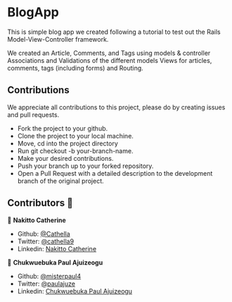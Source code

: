# BlogApp

This is simple blog app we created following a tutorial to test out the Rails Model-View-Controller framework.

We created an Article, Comments, and Tags using models & controller Associations and Validations of the different models Views for articles, comments, tags (including forms) and Routing.

## Contributions

We appreciate all contributions to this project, please do by creating issues and pull requests.

- Fork the project to your github.
- Clone the project to your local machine.
- Move, cd into the project directory
- Run git checkout -b your-branch-name.
- Make your desired contributions.
- Push your branch up to your forked repository.
- Open a Pull Request with a detailed description to the development branch of the original project.

## Contributors 🤝

👤 **Nakitto Catherine**
* Github: [@Cathella](https://github.com/Cathella)
* Twitter: [@cathella9](https://twitter.com/cathella9)
* Linkedin: [Nakitto Catherine](https://www.linkedin.com/in/nakitt-catherine2020)

👤 **Chukwuebuka Paul Ajuizeogu**
- Github: [@misterpaul4](https://github.com/misterpaul4)
- Twitter: [@paulajuze](https://twitter.com/paulajuze)
- Linkedin: [Chukwuebuka Paul Ajuizeogu](https://www.linkedin.com/in/chukwuebuka-paul-ajuizeogu/)
